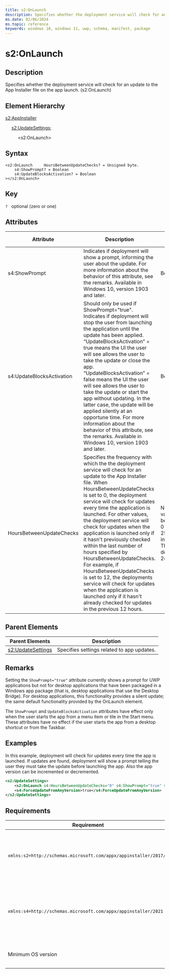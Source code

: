 ```yaml
---
title: s2:OnLaunch
description: Specifies whether the deployment service will check for an update to the App Installer file on the app launch. (s2:OnLaunch)
ms.date: 02/06/2024
ms.topic: reference
keywords: windows 10, windows 11, uwp, schema, manifest, package 
---
```


# s2:OnLaunch

## Description

Specifies whether the deployment service will check for an update to the App Installer file on the app launch. (s2:OnLaunch)

## Element Hierarchy

[s2:AppInstaller](element-s2-appinstaller.md)

&nbsp;&nbsp;&nbsp;&nbsp; [s2:UpdateSettings](element-s2-updatesettings.md);

&nbsp;&nbsp;&nbsp;&nbsp; &nbsp;&nbsp;&nbsp;&nbsp;  &lt;s2:OnLaunch&gt;

## Syntax

```syntax
<s2:OnLaunch     HoursBetweenUpdateChecks? = Unsigned byte.
    s4:ShowPrompt? = Boolean
    s4:UpdateBlocksActivation? = Boolean
></s2:OnLaunch>
```

## Key
`?`    optional (zero or one) 


## Attributes

| Attribute | Description | Data type | Required |
| -----------| -------------| -----------| ----------|
| s4:ShowPrompt | Indicates if deployment will show a prompt, informing the user about the update. For more information about the behavior of this attribute, see the remarks. Available in Windows 10, version 1903 and later. | Boolean.| No |
| s4:UpdateBlocksActivation | Should only be used if ShowPrompt="true". Indicates if deployment will stop the user from launching the application until the update has been applied. “UpdateBlocksActivation” = true means the UI the user will see allows the user to take the update or close the app. “UpdateBlocksActivation” = false means the UI the user will see allows the user to take the update or start the app without updating. In the latter case, the update will be applied silently at an opportune time. For more information about the behavior of this attribute, see the remarks. Available in Windows 10, version 1903 and later. | Boolean.| No |
| HoursBetweenUpdateChecks | Specifies the frequency with which the the deployment service will check for an update to the App Installer file. When HoursBetweenUpdateChecks is set to 0, the deployment service will check for updates every time the application is launched. For other values, the deployment service will check for updates when the application is launched only if it hasn't previously checked within the last number of hours specified by HoursBetweenUpdateChecks. For example, if HoursBetweenUpdateChecks is set to 12, the deployments service will check for updates when the application is launched only if it hasn't already checked for updates in the previous 12 hours. | Numeric values between 0 and 255 inclusive. The default is 24.| No |

## Parent Elements

| Parent Elements | Description |
|-----------------|-------------|
| [s2:UpdateSettings](element-s2-updatesettings.md) | Specifies settings related to app updates. |


## Remarks

Setting the `ShowPrompt="true"` attribute currently shows a prompt for UWP applications but not for desktop applications that have been packaged in a Windows app package (that is, desktop applications that use the Desktop Bridge). For desktop applications, this functionality provides a silent update; the same default functionality provided by the OnLaunch element.

The `ShowPrompt` and `UpdateBlocksActivation` attributes have effect only when the user starts the app from a menu item or tile in the Start menu. These attributes have no effect if the user starts the app from a desktop shortcut or from the Taskbar.

## Examples

In this example, deployment will check for updates every time the app is launched. If updates are found, deployment will show a prompt telling the user they must take the update before launching the app. Also the app version can be incremented or decremented.

``` xml  
<s2:UpdateSettings> 
    <s2:OnLaunch s4:HoursBetweenUpdateChecks="0" s4:ShowPrompt="true" s4:UpdateBlocksActivation="true"/>
    <s4:ForceUpdateFromAnyVersion>true</s4:ForceUpdateFromAnyVersion>
</s2:UpdateSettings>
```


## Requirements

| Requirement | Value |
| ---------------| -------------------------------------------------------------|
| `xmlns:s2=http://schemas.microsoft.com/appx/appinstaller/2017/2` | This namespace is required for features introduced in Windows 10, version 1803. |
| `xmlns:s4=http://schemas.microsoft.com/appx/appinstaller/2021` | This namespace is required for features introduced in Windows version 21H2 build 22000 |
| Minimum OS version | Windows 10 version 1803 build 17134 |

